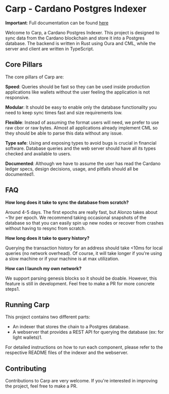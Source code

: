 # Carp - Cardano Postgres Indexer

**Important**: Full documentation can be found [here](https://dcspark.github.io/carp/docs/intro)

Welcome to Carp, a Cardano Postgres Indexer. This project is designed to sync data from the Cardano blockchain and store it into a Postgres database. The backend is written in Rust using Oura and CML, while the server and client are written in TypeScript.

## Core Pillars
The core pillars of Carp are:

**Speed**: Queries should be fast so they can be used inside production applications like wallets without the user feeling the application is not responsive.

**Modular**: It should be easy to enable only the database functionality you need to keep sync times fast and size requirements low.

**Flexible**: Instead of assuming the format users will need, we prefer to use raw cbor or raw bytes. Almost all applications already implement CML so they should be able to parse this data without any issue.

**Type safe**: Using and exposing types to avoid bugs is crucial in financial software. Database queries and the web server should have all its types checked and available to users.

**Documented**: Although we have to assume the user has read the Cardano ledger specs, design decisions, usage, and pitfalls should all be documented​1.

## FAQ

**How long does it take to sync the database from scratch?**

Around 4-5 days. The first epochs are really fast, but Alonzo takes about ~1hr per epoch. We recommend taking occasional snapshots of the database so that you can easily spin up new nodes or recover from crashes without having to resync from scratch.

**How long does it take to query history?**

Querying the transaction history for an address should take <10ms for local queries (no network overhead). Of course, it will take longer if you're using a slow machine or if your machine is at max utilization.

**How can I launch my own network?**

We support parsing genesis blocks so it should be doable. However, this feature is still in development. Feel free to make a PR for more concrete steps​1​.

## Running Carp
This project contains two different parts:

- An indexer that stores the chain to a Postgres database.
- A webserver that provides a REST API for querying the database (ex: for light wallets)​1​.

For detailed instructions on how to run each component, please refer to the respective README files of the indexer and the webserver.

## Contributing

Contributions to Carp are very welcome. If you're interested in improving the project, feel free to make a PR.
